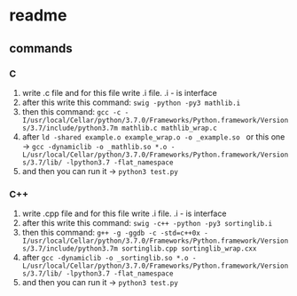 # readme
## commands

### C
1) write .c file and for this file write .i file. .i - is interface
2) after this write this command: ``` swig -python -py3 mathlib.i ```
3) then this command: ``` gcc -c -I/usr/local/Cellar/python/3.7.0/Frameworks/Python.framework/Versions/3.7/include/python3.7m mathlib.c mathlib_wrap.c ```
4) after ```ld -shared example.o example_wrap.o -o _example.so ```
   or this one -> ``` gcc -dynamiclib -o _mathlib.so *.o -L/usr/local/Cellar/python/3.7.0/Frameworks/Python.framework/Versions/3.7/lib/ -lpython3.7 -flat_namespace ```
5) and then you can run it -> ```python3 test.py```

### C++
1) write .cpp file and for this file write .i file. .i - is interface
2) after this write this command: ```swig -c++ -python -py3 sortinglib.i```
3) then this command: ```g++ -g -ggdb -c -std=c++0x -I/usr/local/Cellar/python/3.7.0/Frameworks/Python.framework/Versions/3.7/include/python3.7m sortinglib.cpp sortinglib_wrap.cxx```
4) after ```gcc -dynamiclib -o _sortinglib.so *.o -L/usr/local/Cellar/python/3.7.0/Frameworks/Python.framework/Versions/3.7/lib/ -lpython3.7 -flat_namespace```
5) and then you can run it -> ```python3 test.py```